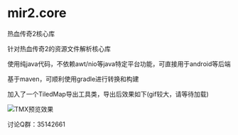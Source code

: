 # mir2.core
热血传奇2核心库

针对热血传奇2的资源文件解析核心库

使用纯java代码，不依赖awt/nio等java特定平台功能，可直接用于android等后端

基于maven，可顺利使用gradle进行转换和构建

加入了一个TiledMap导出工具类，导出后效果如下(gif较大，请等待加载)

![TMX预览效果](https://github.com/jootnet/mir2.core/raw/master/src/test/java/mir2/core/tmx.gif)

讨论Q群：35142661
